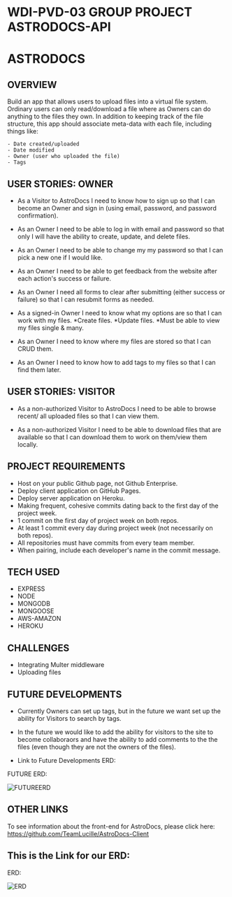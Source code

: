 WDI-PVD-03 GROUP PROJECT ASTRODOCS-API
=============================================

ASTRODOCS
==========

OVERVIEW
----------
Build an app that allows users to upload files into a virtual file system. Ordinary users can only read/download a file where as Owners can do anything to the files they own. In addition to keeping track of the file structure, this app should associate meta-data with each file, including things like:

    - Date created/uploaded
    - Date modified
    - Owner (user who uploaded the file)
    - Tags


USER STORIES: OWNER
--------------------

- As a Visitor to AstroDocs I need to know how to sign up so that I can become an Owner and sign in (using email, password, and password confirmation).

- As an Owner I need to be able to log in with email and password so that only I will have the ability to create, update, and delete files.  

- As an Owner I need to be able to change my my password so that I can pick a new one if I would like.  

- As an Owner I need to be able to get feedback from the website after each action's success or failure.

- As an Owner I need all forms to clear after submitting (either success or failure) so that I can resubmit forms as needed.  

- As a signed-in Owner I need to know what my options are so that I can work with my files.
    *Create files.
    *Update files.
    *Must be able to view my files single & many.

- As an Owner I need to know where my files are stored so that I can CRUD them.

- As an Owner I need to know how to add tags to my files so that I can find them later.


USER STORIES: VISITOR
----------------------

- As a non-authorized Visitor to AstroDocs I need to be able to browse recent/ all uploaded files so that I can view them.

-  As a non-authorized Visitor I need to be able to download files that are available so that I can download them to work on them/view them locally. 

PROJECT REQUIREMENTS
---------------------
- Host on your public Github page, not Github  Enterprise.
- Deploy client application on GitHub Pages.
- Deploy server application on Heroku.
- Making frequent, cohesive commits dating  back to the first day of the project week.
- 1 commit on the first day of project week on both repos.
- At least 1 commit every day during project week (not necessarily on both repos).
- All repositories must have commits from every team member.
- When pairing, include each developer's name in the commit message.

TECH USED
----------

- EXPRESS
- NODE
- MONGODB
- MONGOOSE
- AWS-AMAZON
- HEROKU


CHALLENGES
------------

- Integrating Multer middleware
- Uploading files

FUTURE DEVELOPMENTS
-------------------

- Currently Owners can set up tags, but in the future we want set up the ability for Visitors to search by tags.

- In the future we would like to add the ability for visitors to the site to become collaboraors and have the ability to add comments to the the files (even though they are not the owners of the files).

- Link to Future Developments ERD:

FUTURE ERD:

![FUTUREERD](https://i.imgur.com/wGTA38v.jpg)



OTHER LINKS
-----------------
To see information about the front-end for AstroDocs, please click here: https://github.com/TeamLucille/AstroDocs-Client



This is the Link for our ERD: 
-----------------------------
ERD:

![ERD](https://i.imgur.com/OCnxMPr.jpg)









